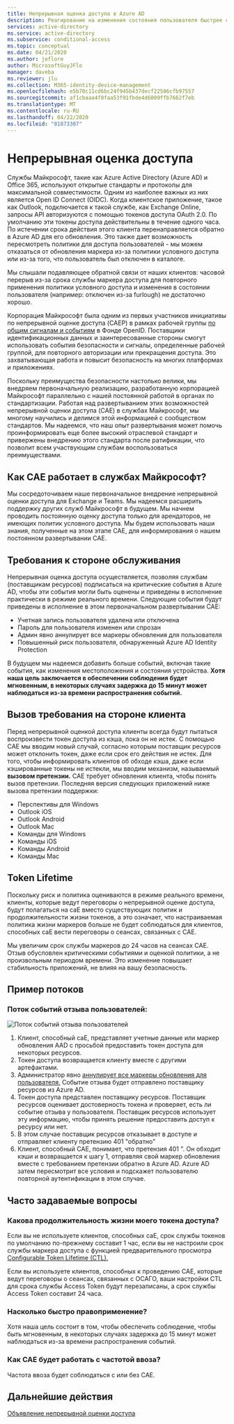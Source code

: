 ```yaml
---
title: Непрерывная оценка доступа в Azure AD
description: Реагирование на изменения состояния пользователя быстрее с непрерывной оценкой доступа в Azure AD
services: active-directory
ms.service: active-directory
ms.subservice: conditional-access
ms.topic: conceptual
ms.date: 04/21/2020
ms.author: joflore
author: MicrosoftGuyJFlo
manager: daveba
ms.reviewer: jlu
ms.collection: M365-identity-device-management
ms.openlocfilehash: e5b70c11cd6bc24f945b437decf22586cfb97557
ms.sourcegitcommit: af1cbaaa4f0faa53f91fbde4d6009ffb7662f7eb
ms.translationtype: MT
ms.contentlocale: ru-RU
ms.lasthandoff: 04/22/2020
ms.locfileid: "81873307"
---
```

# <a name="continuous-access-evaluation"></a>Непрерывная оценка доступа

Службы Майкрософт, такие как Azure Active Directory (Azure AD) и Office 365, используют открытые стандарты и протоколы для максимальной совместимости. Одним из наиболее важных из них является Open ID Connect (OIDC). Когда клиентское приложение, такое как Outlook, подключается к такой службе, как Exchange Online, запросы API авторизуются с помощью токенов доступа OAuth 2.0. По умолчанию эти токены доступа действительны в течение одного часа. По истечении срока действия этого клиента перенаправляется обратно в Azure AD для его обновления. Это также дает возможность пересмотреть политики для доступа пользователей - мы можем отказаться от обновления маркера из-за политики условного доступа или из-за того, что пользователь был отключен в каталоге. 

Мы слышали подавляющее обратной связи от наших клиентов: часовой перерыв из-за срока службы маркера доступа для повторного применения политики условного доступа и изменения в состоянии пользователя (например: отключен из-за furlough) не достаточно хорошо.

Корпорация Майкрософт была одним из первых участников инициативы по непрерывной оценке доступа (CAEP) в рамках рабочей группы [по общим сигналам и событиям](https://openid.net/wg/sse/) в Фонде OpenID. Поставщики идентификационных данных и заинтересованные стороны смогут использовать события безопасности и сигналы, определенные рабочей группой, для повторного авторизации или прекращения доступа. Это захватывающая работа и повысит безопасность на многих платформах и приложениях.

Поскольку преимущества безопасности настолько велики, мы внедряем первоначальную реализацию, разработанную корпорацией Майкрософт параллельно с нашей постоянной работой в органах по стандартизации. Работая над развертыванием этих возможностей непрерывной оценки доступа (CAE) в службах Майкрософт, мы многому научились и делимся этой информацией с сообществом стандартов. Мы надеемся, что наш опыт развертывания может помочь проинформировать еще более высокий отраслевой стандарт и привержены внедрению этого стандарта после ратификации, что позволит всем участвующим службам воспользоваться преимуществами.

## <a name="how-does-cae-work-in-microsoft-services"></a>Как CAE работает в службах Майкрософт?

Мы сосредоточиваем наше первоначальное внедрение непрерывной оценки доступа для Exchange и Teams. Мы надеемся расширить поддержку других служб Майкрософт в будущем. Мы начнем проводить постоянную оценку доступа только для арендаторов, не имеющих политик условного доступа. Мы будем использовать наши знания, полученные на этом этапе CAE, для информирования о нашем постоянном развертывании CAE.

## <a name="service-side-requirements"></a>Требования к стороне обслуживания

Непрерывная оценка доступа осуществляется, позволяя службам (поставщикам ресурсов) подписаться на критические события в Azure AD, чтобы эти события могли быть оценены и приведены в исполнение практически в режиме реального времени. Следующие события будут приведены в исполнение в этом первоначальном развертывании CAE:

- Учетная запись пользователя удалена или отключена
- Пароль для пользователя изменен или спрозан
- Админ явно аннулирует все маркеры обновления для пользователя
- Повышенный риск пользователя, обнаруженный Azure AD Identity Protection

В будущем мы надеемся добавить больше событий, включая такие события, как изменения местоположения и состояния устройства. **Хотя наша цель заключается в обеспечении соблюдения будет мгновенным, в некоторых случаях задержка до 15 минут может наблюдаться из-за времени распространения событий.** 

## <a name="client-side-claim-challenge"></a>Вызов требования на стороне клиента

Перед непрерывной оценкой доступа клиенты всегда будут пытаться воспроизвести токен доступа из кэша, пока он не истек. С помощью CAE мы вводим новый случай, согласно которым поставщик ресурсов может отклонить токен, даже если срок его действия не истек. Для того, чтобы информировать клиентов об обходе кэша, даже если кэшированные токены не истекли, мы вводим механизм, называемый **вызовом претензии.** CAE требует обновления клиента, чтобы понять вызов претензии. Последняя версия следующих приложений ниже вызова претензии поддержки:

- Перспективы для Windows 
- Outlook iOS 
- Outlook Android 
- Outlook Mac 
- Команды для Windows
- Команды iOS 
- Команды Android 
- Команды Mac 

## <a name="token-lifetime"></a>Token Lifetime

Поскольку риск и политика оцениваются в режиме реального времени, клиенты, которые ведут переговоры о непрерывной оценке доступа, будут полагаться на caE вместо существующих политик и продолжительности жизни токенов, а это означает, что настраиваемая политика жизни маркеров больше не будет соблюдаться для клиентов, способных caE вести переговоры о сеансах, связанных с CAE.

Мы увеличим срок службы маркеров до 24 часов на сеансах CAE. Отзыв обусловлен критическими событиями и оценкой политики, а не произвольным периодом времени. Это изменение повышает стабильность приложений, не влияя на вашу безопасность. 

## <a name="example-flows"></a>Пример потоков

### <a name="user-revocation-event-flow"></a>Поток событий отзыва пользователей:

![Поток событий отзыва пользователей](./media/concept-fundamentals-continuous-access-evaluation/user-revocation-event-flow.png)

1. Клиент, способный caE, представляет учетные данные или маркер обновления AAD с просьбой предоставить токен доступа для некоторых ресурсов.
1. Токен доступа возвращается клиенту вместе с другими артефактами.
1. Администратор явно [аннулирует все маркеры обновления для пользователя.](https://docs.microsoft.com/powershell/module/azuread/revoke-azureaduserallrefreshtoken?view=azureadps-2.0) Событие отзыва будет отправлено поставщику ресурсов из Azure AD.
1. Токен доступа представлен поставщику ресурсов. Поставщик ресурсов оценивает достоверность токена и проверяет, есть ли событие отзыва у пользователя. Поставщик ресурсов использует эту информацию, чтобы принять решение предоставить доступ к ресурсу или нет.
1. В этом случае поставщик ресурсов отказывает в доступе и отправляет клиенту претензию 401 "обратно"
1. Клиент, способный CAE, понимает, что претензия 401 ". Он обходит кэши и возвращается к шагу 1, отправляя свой маркер обновления вместе с требованием претензии обратно в Azure AD. Azure AD затем пересмотрит все условия и подскажет пользователю повторной аутентификации в этом случае.
 
## <a name="faqs"></a>Часто задаваемые вопросы

### <a name="what-is-the-lifetime-of-my-access-token"></a>Какова продолжительность жизни моего токена доступа?

Если вы не используете клиентов, способных caE, срок службы токенов по умолчанию по-прежнему составит 1 час, если вы не настроили срок службы маркера доступа с функцией предварительного просмотра [Configurable Token Lifetime (CTL).](../develop/active-directory-configurable-token-lifetimes.md)

Если вы используете клиентов, способных к проведению CAE, которые ведут переговоры о сеансах, связанных с ОСАГО, ваши настройки CTL для срока службы Access Token будут перезаписаны, а срок службы Access Token составит 24 часа.

### <a name="how-quick-is-enforcement"></a>Насколько быстро правоприменение?

Хотя наша цель состоит в том, чтобы обеспечить соблюдение, чтобы быть мгновенным, в некоторых случаях задержка до 15 минут может наблюдаться из-за времени распространения событий.

### <a name="how-will-cae-work-with-sign-in-frequency"></a>Как CAE будет работать с частотой ввоза?

Частота ввоза будет соблюдаться с или без CAE.

## <a name="next-steps"></a>Дальнейшие действия

[Объявление непрерывной оценки доступа](https://techcommunity.microsoft.com/t5/azure-active-directory-identity/moving-towards-real-time-policy-and-security-enforcement/ba-p/1276933)
